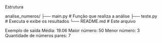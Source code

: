 Estrutura

analise_numeros/
├── main.py # Função que realiza a análise
├── teste.py # Executa e exibe os resultados
└── README.md # Este arquivo

Exemplo de saída
Média: 19.06
Maior número: 50
Menor número: 3
Quantidade de números pares: 7
